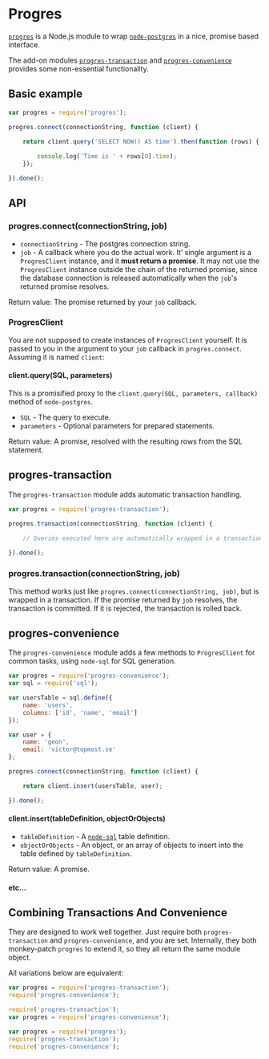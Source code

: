 ﻿Progres
=======

[`progres`](node_modules/progres/readme.md) is a Node.js module to wrap [`node-postgres`](https://github.com/brianc/node-postgres) in a nice, promise based interface.

The add-on modules [`progres-transaction`](progres-transaction/readme.md) and [`progres-convenience`](progres-convenience/readme.md) provides some non-essential functionality.

Basic example
-------------

```js
var progres = require('progres');

progres.connect(connectionString, function (client) {

	return client.query('SELECT NOW() AS time').then(function (rows) {
	
		console.log('Time is ' + rows[0].time);
	});

}).done();
```

API
---

### progres.connect(connectionString, job)


* `connectionString` - The postgres connection string.
* `job` - A callback where you do the actual work. It' single argument is a `ProgresClient` instance, and it **must return a promise**. It may not use the `ProgresClient` instance outside the chain of the returned promise, since the database connection is released automatically when the `job`'s returned promise resolves.

Return value: The promise returned by your `job` callback.
	
### ProgresClient

You are not supposed to create instances of `ProgresClient` yourself. It is passed to you in the argument to your `job` callback in `progres.connect`. Assuming it is named `client`:

#### client.query(SQL, parameters)

This is a promisified proxy to the `client.query(SQL, parameters, callback)` method of `node-postgres`.

* `SQL` - The query to execute.
* `parameters` - Optional parameters for prepared statements.

Return value: A promise, resolved with the resulting rows from the SQL statement.

progres-transaction
-------------------

The `progres-transaction` module adds automatic transaction handling.

```js
var progres = require('progres-transaction');

progres.transaction(connectionString, function (client) {

	// Queries executed here are automatically wrapped in a transaction.
	
}).done();
```

### progres.transaction(connectionString, job)

This method works just like `progres.connect(connectionString, job)`, but is wrapped in a transaction. If the promise returned by `job` resolves, the transaction is committed. If it is rejected, the transaction is rolled back.

progres-convenience
-------------------

The `progres-convenience` module adds a few methods to `ProgresClient` for common tasks, using `node-sql` for SQL generation.

```js
var progres = require('progres-convenience');
var sql = require('sql');

var usersTable = sql.define({
	name: 'users',
	columns: ['id', 'name', 'email']
});

var user = {
	name: 'geon',
	email: 'victor@topmost.se'
};

progres.connect(connectionString, function (client) {

	return client.insert(usersTable, user);

}).done();
```

#### client.insert(tableDefinition, objectOrObjects)

* `tableDefinition` - A [`node-sql`](https://github.com/brianc/node-sql) table definition.
* `objectOrObjects` - An object, or an array of objects to insert into the table defined by `tableDefinition`.

Return value: A promise.

#### etc...

Combining Transactions And Convenience
--------------------------------------

They are designed to work well together. Just require both `progres-transaction` and `progres-convenience`, and you are set. Internally, they both monkey-patch `progres` to extend it, so they all return the same module object.

All variations below are equivalent:

```js
var progres = require('progres-transaction');
require('progres-convenience');
```

```js
require('progres-transaction');
var progres = require('progres-convenience');
```

```js
var progres = require('progres');
require('progres-transaction');
require('progres-convenience');
```
